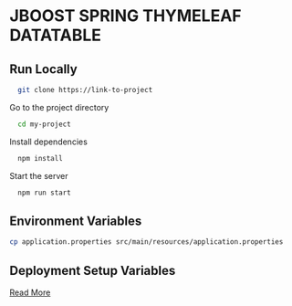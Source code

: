 
# JBOOST SPRING THYMELEAF DATATABLE

## Run Locally

```bash
  git clone https://link-to-project
```

Go to the project directory

```bash
  cd my-project
```

Install dependencies

```bash
  npm install
```

Start the server

```bash
  npm run start
```


## Environment Variables

```bash
cp application.properties src/main/resources/application.properties
```

## Deployment Setup Variables

[Read More](http://www.sgaemsolutions.com/2019/06/preparing-your-spring-boot-app-to.html)

